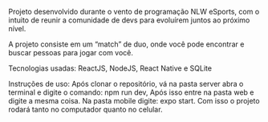 Projeto desenvolvido durante o vento de programação NLW eSports, com o intuito de reunir a comunidade de devs para evoluírem juntos ao próximo nível.

A projeto consiste em um “match” de duo, onde você pode encontrar e buscar pessoas para jogar com você.

Tecnologias usadas:
ReactJS, NodeJS, React Native e SQLite

Instruções de uso:
Após clonar o repositório, vá na pasta server abra o terminal e digite o comando: npm run dev,
Após isso entre na pasta web e digite a mesma coisa.
Na pasta mobile digite: expo start.
Com isso o projeto rodará tanto no computador quanto no celular.
